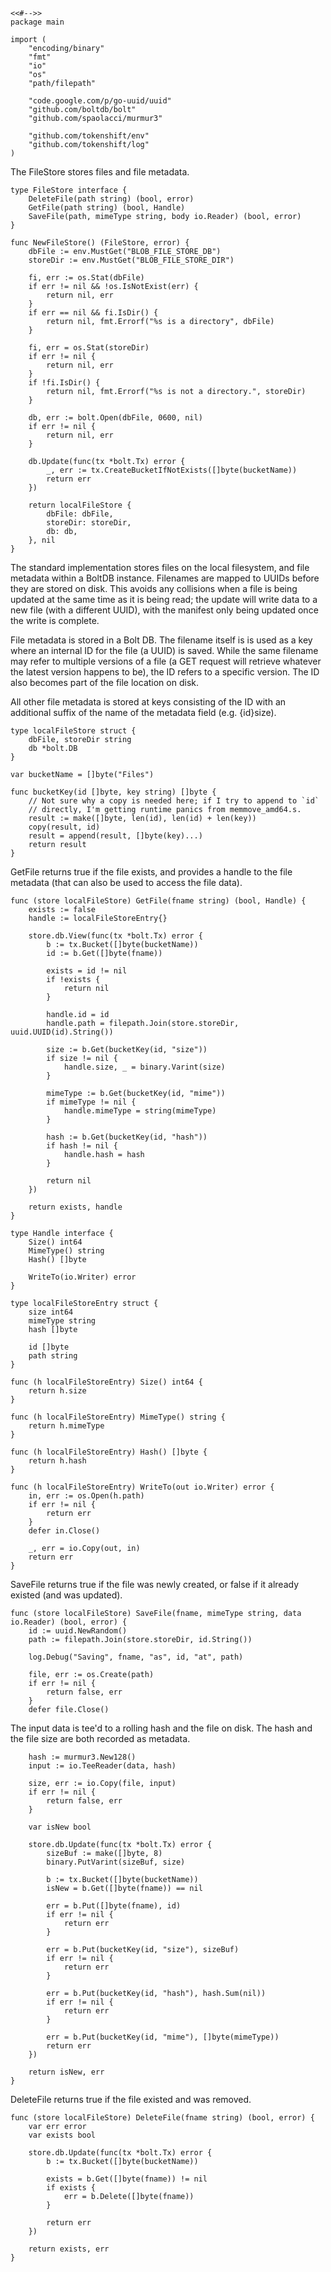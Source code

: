 	<<#-->>
	package main

	import (
		"encoding/binary"
		"fmt"
		"io"
		"os"
		"path/filepath"

		"code.google.com/p/go-uuid/uuid"
		"github.com/boltdb/bolt"
		"github.com/spaolacci/murmur3"

		"github.com/tokenshift/env"
		"github.com/tokenshift/log"
	)

The FileStore stores files and file metadata.

	type FileStore interface {
		DeleteFile(path string) (bool, error)
		GetFile(path string) (bool, Handle)
		SaveFile(path, mimeType string, body io.Reader) (bool, error)
	}

	func NewFileStore() (FileStore, error) {
		dbFile := env.MustGet("BLOB_FILE_STORE_DB")
		storeDir := env.MustGet("BLOB_FILE_STORE_DIR")

		fi, err := os.Stat(dbFile)
		if err != nil && !os.IsNotExist(err) {
			return nil, err
		}
		if err == nil && fi.IsDir() {
			return nil, fmt.Errorf("%s is a directory", dbFile)
		}

		fi, err = os.Stat(storeDir)
		if err != nil {
			return nil, err
		}
		if !fi.IsDir() {
			return nil, fmt.Errorf("%s is not a directory.", storeDir)
		}

		db, err := bolt.Open(dbFile, 0600, nil)
		if err != nil {
			return nil, err
		}

		db.Update(func(tx *bolt.Tx) error {
			_, err := tx.CreateBucketIfNotExists([]byte(bucketName))
			return err
		})

		return localFileStore {
			dbFile: dbFile,
			storeDir: storeDir,
			db: db,
		}, nil
	}

The standard implementation stores files on the local filesystem, and file
metadata within a BoltDB instance. Filenames are mapped to UUIDs before they
are stored on disk. This avoids any collisions when a file is being updated at
the same time as it is being read; the update will write data to a new file
(with a different UUID), with the manifest only being updated once the write is
complete.

File metadata is stored in a Bolt DB. The filename itself is is used as a key
where an internal ID for the file (a UUID) is saved. While the same filename
may refer to multiple versions of a file (a GET request will retrieve whatever
the latest version happens to be), the ID refers to a specific version. The ID
also becomes part of the file location on disk.

All other file metadata is stored at keys consisting of the ID with an
additional suffix of the name of the metadata field (e.g. {id}size).

	type localFileStore struct {
		dbFile, storeDir string
		db *bolt.DB
	}

	var bucketName = []byte("Files")

	func bucketKey(id []byte, key string) []byte {
		// Not sure why a copy is needed here; if I try to append to `id`
		// directly, I'm getting runtime panics from memmove_amd64.s.
		result := make([]byte, len(id), len(id) + len(key))
		copy(result, id)
		result = append(result, []byte(key)...)
		return result
	}

GetFile returns true if the file exists, and provides a handle to the file
metadata (that can also be used to access the file data).

	func (store localFileStore) GetFile(fname string) (bool, Handle) {
		exists := false
		handle := localFileStoreEntry{}

		store.db.View(func(tx *bolt.Tx) error {
			b := tx.Bucket([]byte(bucketName))
			id := b.Get([]byte(fname))

			exists = id != nil
			if !exists {
				return nil
			}

			handle.id = id
			handle.path = filepath.Join(store.storeDir, uuid.UUID(id).String())

			size := b.Get(bucketKey(id, "size"))
			if size != nil {
				handle.size, _ = binary.Varint(size)
			}

			mimeType := b.Get(bucketKey(id, "mime"))
			if mimeType != nil {
				handle.mimeType = string(mimeType)
			}

			hash := b.Get(bucketKey(id, "hash"))
			if hash != nil {
				handle.hash = hash
			}

			return nil
		})

		return exists, handle
	}

	type Handle interface {
		Size() int64
		MimeType() string
		Hash() []byte

		WriteTo(io.Writer) error
	}

	type localFileStoreEntry struct {
		size int64
		mimeType string
		hash []byte

		id []byte
		path string
	}

	func (h localFileStoreEntry) Size() int64 {
		return h.size
	}

	func (h localFileStoreEntry) MimeType() string {
		return h.mimeType
	}

	func (h localFileStoreEntry) Hash() []byte {
		return h.hash
	}

	func (h localFileStoreEntry) WriteTo(out io.Writer) error {
		in, err := os.Open(h.path)
		if err != nil {
			return err
		}
		defer in.Close()

		_, err = io.Copy(out, in)
		return err
	}

SaveFile returns true if the file was newly created, or false if it already
existed (and was updated).

	func (store localFileStore) SaveFile(fname, mimeType string, data io.Reader) (bool, error) {
		id := uuid.NewRandom()
		path := filepath.Join(store.storeDir, id.String())

		log.Debug("Saving", fname, "as", id, "at", path)

		file, err := os.Create(path)
		if err != nil {
			return false, err
		}
		defer file.Close()

The input data is tee'd to a rolling hash and the file on disk. The hash and the file size are both recorded as metadata.

		hash := murmur3.New128()
		input := io.TeeReader(data, hash)

		size, err := io.Copy(file, input)
		if err != nil {
			return false, err
		}

		var isNew bool

		store.db.Update(func(tx *bolt.Tx) error {
			sizeBuf := make([]byte, 8)
			binary.PutVarint(sizeBuf, size)

			b := tx.Bucket([]byte(bucketName))
			isNew = b.Get([]byte(fname)) == nil

			err = b.Put([]byte(fname), id)
			if err != nil {
				return err
			}

			err = b.Put(bucketKey(id, "size"), sizeBuf)
			if err != nil {
				return err
			}

			err = b.Put(bucketKey(id, "hash"), hash.Sum(nil))
			if err != nil {
				return err
			}

			err = b.Put(bucketKey(id, "mime"), []byte(mimeType))
			return err
		})

		return isNew, err
	}

DeleteFile returns true if the file existed and was removed.

	func (store localFileStore) DeleteFile(fname string) (bool, error) {
		var err error
		var exists bool

		store.db.Update(func(tx *bolt.Tx) error {
			b := tx.Bucket([]byte(bucketName))

			exists = b.Get([]byte(fname)) != nil
			if exists {
				err = b.Delete([]byte(fname))
			}

			return err
		})

		return exists, err
	}
